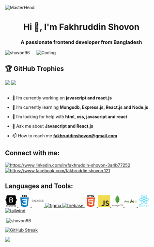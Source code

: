 ![MasterHead](https://d585tldpucybw.cloudfront.net/sfimages/default-source/blogs/templates/reactt2_1200x303.png?sfvrsn=3ddeaf3b_2)
<h1 align="center">Hi 👋, I'm Fakhruddin Shovon</h1>
<h3 align="center">A passionate frontend developer from Bangladesh</h3>
<img align="right" alt="Coding" width="400" src="https://media.discordapp.net/attachments/1177886803424976896/1182777760284954644/booting-up-developer-economy-how-tech-startups-are-helping-coders-build-and-test-software-faster.png?ex=6585eea1&is=657379a1&hm=287e11e44b8df1c65caf83a723ca2947bf4b4755419aa019f0325f3f029617e6&=&format=webp&quality=lossless&width=556&height=417" />

<p align="left"> <img src="https://komarev.com/ghpvc/?username=shovon96&label=Profile%20views&color=0e75b6&style=flat" alt="shovon96" /> </p>

<!-- [![trophy](https://github-profile-trophy.vercel.app/?username=ryo-ma&theme=onedark)](https://github.com/ryo-ma/github-profile-trophy) -->

## 🏆 GitHub Trophies
![](https://github-profile-trophy.vercel.app/?username=ahammadabdullah&theme=radical&no-frame=false&no-bg=false&margin-w=4)
<img src="https://user-images.githubusercontent.com/73097560/115834477-dbab4500-a447-11eb-908a-139a6edaec5c.gif"><br><br>


- 🔭 I’m currently working on **javascript and react.js**

- 🌱 I’m currently learning **Mongodb, Express.js, React.js and Node.js**

- 🤝 I’m looking for help with **html, css, javascript and react**

- 💬 Ask me about **Javascript and React.js**

- 📫 How to reach me **fakhruddinshovon@gmail.com**

<h2 align="left">Connect with me:</h2>
<p align="left">
<a href="https://linkedin.com/in/https://www.linkedin.com/in/fakhruddin-shovon-3a4b77252" target="blank"><img align="center" src="https://raw.githubusercontent.com/rahuldkjain/github-profile-readme-generator/master/src/images/icons/Social/linked-in-alt.svg" alt="https://www.linkedin.com/in/fakhruddin-shovon-3a4b77252" height="30" width="40" /></a>
<a href="https://fb.com/https://www.facebook.com/fakhruddin.shovon.121" target="blank"><img align="center" src="https://raw.githubusercontent.com/rahuldkjain/github-profile-readme-generator/master/src/images/icons/Social/facebook.svg" alt="https://www.facebook.com/fakhruddin.shovon.121" height="30" width="40" /></a>
</p>

<h2 align="left">Languages and Tools:</h2>
<p align="left"> <a href="https://getbootstrap.com" target="_blank" rel="noreferrer"> <img src="https://raw.githubusercontent.com/devicons/devicon/master/icons/bootstrap/bootstrap-plain-wordmark.svg" alt="bootstrap" width="40" height="40"/> </a> <a href="https://www.w3schools.com/css/" target="_blank" rel="noreferrer"> <img src="https://raw.githubusercontent.com/devicons/devicon/master/icons/css3/css3-original-wordmark.svg" alt="css3" width="40" height="40"/> </a> <a href="https://expressjs.com" target="_blank" rel="noreferrer"> <img src="https://raw.githubusercontent.com/devicons/devicon/master/icons/express/express-original-wordmark.svg" alt="express" width="40" height="40"/> </a> <a href="https://www.figma.com/" target="_blank" rel="noreferrer"> <img src="https://www.vectorlogo.zone/logos/figma/figma-icon.svg" alt="figma" width="40" height="40"/> </a> <a href="https://firebase.google.com/" target="_blank" rel="noreferrer"> <img src="https://www.vectorlogo.zone/logos/firebase/firebase-icon.svg" alt="firebase" width="40" height="40"/> </a> <a href="https://www.w3.org/html/" target="_blank" rel="noreferrer"> <img src="https://raw.githubusercontent.com/devicons/devicon/master/icons/html5/html5-original-wordmark.svg" alt="html5" width="40" height="40"/> </a> <a href="https://developer.mozilla.org/en-US/docs/Web/JavaScript" target="_blank" rel="noreferrer"> <img src="https://raw.githubusercontent.com/devicons/devicon/master/icons/javascript/javascript-original.svg" alt="javascript" width="40" height="40"/> </a> <a href="https://www.mongodb.com/" target="_blank" rel="noreferrer"> <img src="https://raw.githubusercontent.com/devicons/devicon/master/icons/mongodb/mongodb-original-wordmark.svg" alt="mongodb" width="40" height="40"/> </a> <a href="https://nodejs.org" target="_blank" rel="noreferrer"> <img src="https://raw.githubusercontent.com/devicons/devicon/master/icons/nodejs/nodejs-original-wordmark.svg" alt="nodejs" width="40" height="40"/> </a> <a href="https://reactjs.org/" target="_blank" rel="noreferrer"> <img src="https://raw.githubusercontent.com/devicons/devicon/master/icons/react/react-original-wordmark.svg" alt="react" width="40" height="40"/> </a> <a href="https://tailwindcss.com/" target="_blank" rel="noreferrer"> <img src="https://www.vectorlogo.zone/logos/tailwindcss/tailwindcss-icon.svg" alt="tailwind" width="40" height="40"/> </a> </p>

<p>&nbsp;<img align="center" src="https://github-readme-stats.vercel.app/api?username=shovon96&show_icons=true&locale=en" alt="shovon96" /></p>

[![GitHub Streak](https://github-readme-streak-stats.herokuapp.com?user=shovon96)](https://git.io/streak-stats)

![](https://github-readme-stats.vercel.app/api/top-langs/?username=shovon96&hide_border=false&include_all_commits=false&count_private=false&layout=compact)
